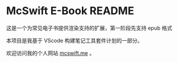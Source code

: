 # McSwift E-Book README

这是一个为常见电子书提供渲染支持的扩展，第一阶段先支持 epub 格式

本项目是我基于 VScode 构建笔记工具套件计划的一部分。

欢迎访问我的个人网站 [mcswift.me](https://mcswift.me/) 。
